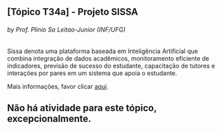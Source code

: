 ## [Tópico T34a] - Projeto SISSA
###### *by Prof. Plinio Sa Leitao-Junior (INF/UFG)*


Sissa denota uma plataforma baseada em Inteligência Artificial que combina integração de dados acadêmicos, monitoramento eficiente de indicadores, previsão de sucesso do estudante, capacitação de tutores e interações por pares em um sistema que apoia o estudante.

Mais informações, favor clicar [aqui](https://sissa.ufg.br/).

## Não há atividade para este tópico, excepcionalmente.
